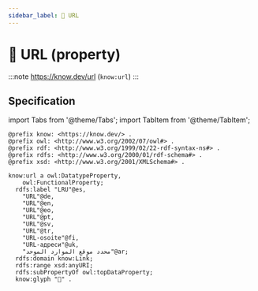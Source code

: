 ```yaml
---
sidebar_label: 🔗 URL
---
```


# 🔗 URL (property)

:::note
https://know.dev/url
(`know:url`)
:::

## Specification

import Tabs from '@theme/Tabs';
import TabItem from '@theme/TabItem';

<Tabs>
<TabItem value="turtle" label="Turtle">

```turtle
@prefix know: <https://know.dev/> .
@prefix owl: <http://www.w3.org/2002/07/owl#> .
@prefix rdf: <http://www.w3.org/1999/02/22-rdf-syntax-ns#> .
@prefix rdfs: <http://www.w3.org/2000/01/rdf-schema#> .
@prefix xsd: <http://www.w3.org/2001/XMLSchema#> .

know:url a owl:DatatypeProperty,
    owl:FunctionalProperty;
  rdfs:label "LRU"@es,
    "URL"@de,
    "URL"@en,
    "URL"@eo,
    "URL"@pt,
    "URL"@sv,
    "URL"@tr,
    "URL-osoite"@fi,
    "URL-адреси"@uk,
    "محدد موقع الموارد الموحد"@ar;
  rdfs:domain know:Link;
  rdfs:range xsd:anyURI;
  rdfs:subPropertyOf owl:topDataProperty;
  know:glyph "🔗" .

```

</TabItem>
</Tabs>
